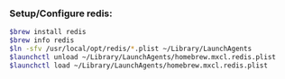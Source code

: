 ### Setup/Configure redis:

```bash
$brew install redis
$brew info redis
$ln -sfv /usr/local/opt/redis/*.plist ~/Library/LaunchAgents
$launchctl unload ~/Library/LaunchAgents/homebrew.mxcl.redis.plist
$launchctl load ~/Library/LaunchAgents/homebrew.mxcl.redis.plist
```


